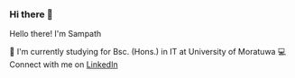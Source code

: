 ### Hi there 👋
Hello there! I'm Sampath

🌱  I'm currently studying for Bsc. (Hons.) in IT at University of Moratuwa
💻  Connect with me on  [LinkedIn](https://www.linkedin.com/in/sampathkumaramd/)


